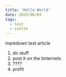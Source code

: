 ```yaml
---
title: 'Hello World'
date: 2025/06/03
tags:
  - test
  - svelte
---
```


markdown test article

1. do stuff
2. post it on the tinternets
3. ????
4. profit

